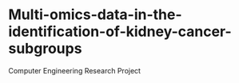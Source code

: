 # Multi-omics-data-in-the-identification-of-kidney-cancer-subgroups
Computer Engineering Research Project
